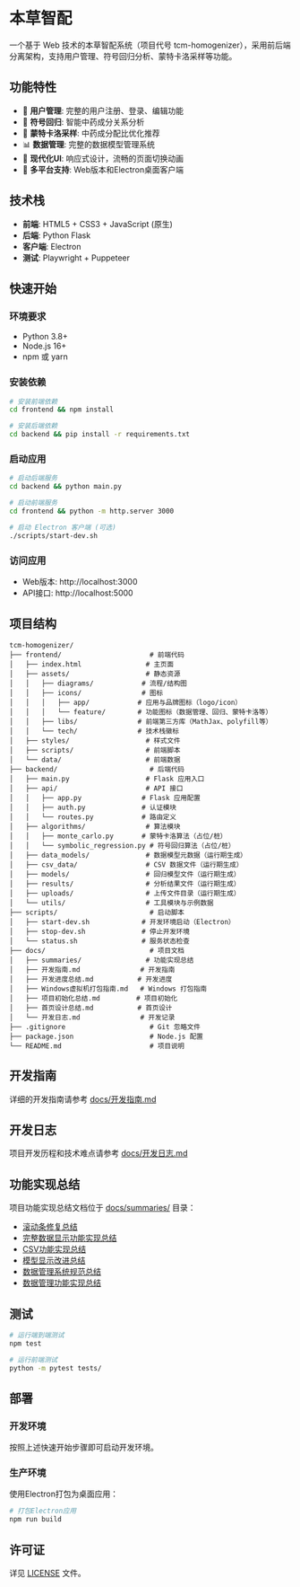 # 本草智配

一个基于 Web 技术的本草智配系统（项目代号 tcm-homogenizer），采用前后端分离架构，支持用户管理、符号回归分析、蒙特卡洛采样等功能。

## 功能特性

- 🔐 **用户管理**: 完整的用户注册、登录、编辑功能
- 🧬 **符号回归**: 智能中药成分关系分析
- 🎲 **蒙特卡洛采样**: 中药成分配比优化推荐
- 📊 **数据管理**: 完整的数据模型管理系统
- 🎨 **现代化UI**: 响应式设计，流畅的页面切换动画
- 📱 **多平台支持**: Web版本和Electron桌面客户端

## 技术栈

- **前端**: HTML5 + CSS3 + JavaScript (原生)
- **后端**: Python Flask
- **客户端**: Electron
- **测试**: Playwright + Puppeteer

## 快速开始

### 环境要求

- Python 3.8+
- Node.js 16+
- npm 或 yarn

### 安装依赖

```bash
# 安装前端依赖
cd frontend && npm install

# 安装后端依赖
cd backend && pip install -r requirements.txt
```

### 启动应用

```bash
# 启动后端服务
cd backend && python main.py

# 启动前端服务
cd frontend && python -m http.server 3000

# 启动 Electron 客户端 (可选)
./scripts/start-dev.sh
```

### 访问应用

- Web版本: http://localhost:3000
- API接口: http://localhost:5000

## 项目结构

```
tcm-homogenizer/
├── frontend/                      # 前端代码
│   ├── index.html                # 主页面
│   ├── assets/                   # 静态资源
│   │   ├── diagrams/            # 流程/结构图
│   │   ├── icons/               # 图标
│   │   │   ├── app/            # 应用与品牌图标（logo/icon）
│   │   │   └── feature/        # 功能图标（数据管理、回归、蒙特卡洛等）
│   │   ├── libs/               # 前端第三方库（MathJax、polyfill等）
│   │   └── tech/               # 技术栈徽标
│   ├── styles/                   # 样式文件
│   ├── scripts/                  # 前端脚本
│   └── data/                     # 前端数据
├── backend/                       # 后端代码
│   ├── main.py                   # Flask 应用入口
│   ├── api/                      # API 接口
│   │   ├── app.py               # Flask 应用配置
│   │   ├── auth.py              # 认证模块
│   │   └── routes.py            # 路由定义
│   ├── algorithms/               # 算法模块
│   │   ├── monte_carlo.py       # 蒙特卡洛算法（占位/桩）
│   │   └── symbolic_regression.py # 符号回归算法（占位/桩）
│   ├── data_models/              # 数据模型元数据（运行期生成）
│   ├── csv_data/                 # CSV 数据文件（运行期生成）
│   ├── models/                   # 回归模型文件（运行期生成）
│   ├── results/                  # 分析结果文件（运行期生成）
│   ├── uploads/                  # 上传文件目录（运行期生成）
│   └── utils/                    # 工具模块与示例数据
├── scripts/                       # 启动脚本
│   ├── start-dev.sh             # 开发环境启动（Electron）
│   ├── stop-dev.sh              # 停止开发环境
│   └── status.sh                # 服务状态检查
├── docs/                          # 项目文档
│   ├── summaries/                # 功能实现总结
│   ├── 开发指南.md               # 开发指南
│   ├── 开发进度总结.md           # 开发进度
│   ├── Windows虚拟机打包指南.md   # Windows 打包指南
│   ├── 项目初始化总结.md         # 项目初始化
│   ├── 首页设计总结.md           # 首页设计
│   └── 开发日志.md               # 开发记录
├── .gitignore                     # Git 忽略文件
├── package.json                   # Node.js 配置
└── README.md                      # 项目说明
```

## 开发指南

详细的开发指南请参考 [docs/开发指南.md](docs/开发指南.md)

## 开发日志

项目开发历程和技术难点请参考 [docs/开发日志.md](docs/开发日志.md)

## 功能实现总结

项目功能实现总结文档位于 [docs/summaries/](docs/summaries/) 目录：

- [滚动条修复总结](docs/summaries/滚动条修复总结.md)
- [完整数据显示功能实现总结](docs/summaries/完整数据显示功能实现总结.md)
- [CSV功能实现总结](docs/summaries/CSV功能实现总结.md)
- [模型显示改进总结](docs/summaries/模型显示改进总结.md)
- [数据管理系统规范总结](docs/summaries/数据管理系统规范总结.md)
- [数据管理功能实现总结](docs/summaries/数据管理功能实现总结.md)

## 测试

```bash
# 运行端到端测试
npm test

# 运行前端测试
python -m pytest tests/
```

## 部署

### 开发环境
按照上述快速开始步骤即可启动开发环境。

### 生产环境
使用Electron打包为桌面应用：

```bash
# 打包Electron应用
npm run build
```

## 许可证

详见 [LICENSE](LICENSE) 文件。 
